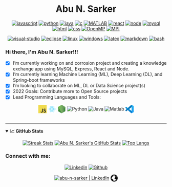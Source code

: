 <div align="center">                          
  <h1 align="center">Abu N. Sarker</h1>  
  
[![javascript][javascript-shield]][javascript-url]
[![python][python-shield]][python-url]
[![java][java-shield]][java-url]
[![c][c-shield]][c-url]
[![MATLAB][matlab-shield]][matlab-url]
[![react][react-shield]][react-url]
[![node][node-shield]][node-url]
[![mysql][mysql-shield]][mysql-url]
[![html][html-shield]][html-url]
[![css][css-shield]][css-url]
[![OpenMP][openmp-shield]][openmp-url]
[![MPI][mpi-shield]][mpi-url]
  
[![visual-studio][vs-shield]][vs-url]
[![eclipse][eclipse-shield]][eclipse-url]
[![linux][linux-shield]][linux-url]
[![windows][windows-shield]][windows-url]
[![latex][latex-shield]][latex-url]
[![markdown][md-shield]][md-url]
[![bash][bash-shield]][bash-url]
</div>

<h3 align="left">Hi there, I'm Abu N. Sarker!!!</h3>

- [x] I’m currently working on and corrosion project and creating a knowledge exchange app using MySQL, Express, React and Node. 
- [x] I’m currently learning Machine Learning (ML), Deep Learning (DL), and Spring-boot frameworks
- [x] I’m looking to collaborate on ML, DL or Data Science project(s)
- [x] 2022 Goals: Contribute more to Open Source projects 
- [x] Lead Programming Languages and Tools:
 
<div align="center">  

<img align="center" alt="JavaScript" width="26px" src="https://raw.githubusercontent.com/github/explore/80688e429a7d4ef2fca1e82350fe8e3517d3494d/topics/javascript/javascript.png" />
<img align="center" alt="React" width="26px" src="https://raw.githubusercontent.com/github/explore/80688e429a7d4ef2fca1e82350fe8e3517d3494d/topics/react/react.png" />
<img align="center" alt="Node.js" width="26px" src="https://raw.githubusercontent.com/github/explore/80688e429a7d4ef2fca1e82350fe8e3517d3494d/topics/nodejs/nodejs.png" />
<img align="center" alt="Python" width="26px" src="https://upload.wikimedia.org/wikipedia/commons/c/c3/Python-logo-notext.svg" />
<img align="center" alt="Java" width="26px" src="https://upload.wikimedia.org/wikipedia/en/3/30/Java_programming_language_logo.svg" />
<img align="center" alt="Matlab" width="26px" src="https://upload.wikimedia.org/wikipedia/commons/2/21/Matlab_Logo.png" />
 <img align="center" alt="Visual Studio Code" width="26px" src="https://raw.githubusercontent.com/github/explore/80688e429a7d4ef2fca1e82350fe8e3517d3494d/topics/visual-studio-code/visual-studio-code.png" />
</div>
  
<br />


---

<details open="">
    <summary><b>📈 GitHub Stats</b></summary>

  <!--START_SECTION:activity-->
  <p align="center">
    <a href="https://github.com/AbuNSarker/AbuNSarker"><img alt="Streak Stats" src="https://github-readme-streak-stats.herokuapp.com/?user=AbuNSarker&theme=light"/></a>
    <a href="https://github.com/AbuNSarker/AbuNSarker"><img alt="Abu N. Sarker's GitHub Stats" src="https://github-readme-stats.vercel.app/api?username=AbuNSarker&show_icons=true" width=55%/></a>
    <a href="https://github.com/AbuNSarker/AbuNSarker"><img alt="Top Langs" src="https://github-readme-stats.vercel.app/api/top-langs/?username=AbuNSarker&layout=compact&langs_count=8" width=40%/></a>
    <!-- <a href="https://github.com/mikyll/mikyll"><img alt="Snake animation" src="https://github.com/mikyll/mikyll/blob/output/github-contribution-grid-snake.svg"/>  </a> -->  
</p>
  <!--END_SECTION:activity-->
</details>


### Connect with me:

<div align="center">
  
[![Linkedin](https://img.shields.io/badge/LinkedIn-0077B5?style=for-the-badge&logo=linkedin&logoColor=white)](https://www.linkedin.com/in/abu-n-sarker/)
[![Github](https://img.shields.io/badge/GitHub-1877F2?style=for-the-badge&logo=github&logoColor=white)](https://github.com/AbuNSarker/)  

[<img align="center" alt="abu-n-sarker | LinkedIn" width="22px" src="https://cdn.jsdelivr.net/npm/simple-icons@v3/icons/linkedin.svg" />][linkedin]
[<img align="center" alt="AbuNSarker | GitHub" width="22px" src="https://raw.githubusercontent.com/iconic/open-iconic/master/svg/globe.svg" />][github]

</div> 

<br />

<!-- My Social media links-->
[github]: https://github.com/AbuNSarker
[linkedin]: https://linkedin.com/in/abu-n-sarker
[webdevplaylist]: https://www.youtube.com/channel/UCkwRYvLMIFdUSOqhHJcAc1


<!-- OS -->
[linux-shield]: https://img.shields.io/badge/Linux-FCC624?style=flat-square&logo=linux&logoColor=black
[linux-url]: https://www.linux.org/
[debian-shield]: https://img.shields.io/badge/Debian-A81D33?style=flat-square&logo=debian&logoColor=white
[debian-url]: https://www.debian.org/
[android-shield]: https://img.shields.io/badge/Android-3DDC84?style=flat-square&logo=android&logoColor=white
[android-url]: https://www.android.com/
[windows-shield]: https://img.shields.io/badge/Windows-0078D6?style=flat-square&logo=windows&logoColor=white
[windows-url]: https://www.youtube.com/watch?v=zjedLeVGcfE&t=11s
<!-- programming languages -->
[java-shield]: https://img.shields.io/badge/Java-ED8B00?style=flat-square&logo=java&logoColor=white
[java-url]: https://www.java.com
[c-shield]: https://img.shields.io/badge/C-00599C?style=flat-square&logo=c&logoColor=white
[c-url]: http://www.open-std.org/jtc1/sc22/wg14/
[bash-shield]: https://img.shields.io/badge/Bash_Script-353535?style=flat-square&logo=gnu-bash&logoColor=white
[bash-url]: https://www.gnu.org/software/bash/
[javascript-shield]: https://img.shields.io/badge/JavaScript-FFDD00?style=flat-square&logo=javascript&logoColor=black
[javascript-url]: https://www.javascript.com/
[python-shield]: https://img.shields.io/badge/Python-3670A0?style=flat-square&logo=python&logoColor=ffdd54
[python-url]: https://www.python.org/
[go-shield]: https://img.shields.io/badge/Go-00ADD8.svg?style=flat-square&logo=go&logoColor=white
[go-url]: https://go.dev/
[c#-shield]: https://img.shields.io/badge/C%23-%23239120.svg?style=flat-square&logo=c-sharp&logoColor=white
[c#-url]: https://docs.microsoft.com/en-us/dotnet/csharp/
[matlab-shield]:https://img.shields.io/badge/MATLAB-EEAAEE?style=flat-square&logo=react&logoColor=red
[matlab-url]:https://www.tutorialspoint.com/matlab/index.htm

<!-- Web tool and library -->
[react-shield]:https://img.shields.io/badge/React.JS-00EEEE?style=flat-square&logo=react&logoColor=red
[react-url]: https://www.w3schools.com/REACT/DEFAULT.ASP
[node-shield]:https://img.shields.io/badge/node.JS-EEEFAE?style=flat-square&logo=node.js&logoColor=green
[node-url]: https://www.w3schools.com/nodejs/
[mysql-shield]:https://img.shields.io/badge/MySQL-EEEEEE?style=flat-square&logo=mysql&logoColor=red
[mysql-url]:https://www.w3schools.com/mySQl/default.asp
[openmp-shield]:https://img.shields.io/badge/MySQL-EEEEEE?style=flat-square&logo=mysql&logoColor=red
[openmp-url]:https://www.tutorialspoint.com/what-is-openmp/
[mpi-shield]:https://img.shields.io/badge/MPI-DDDDEE?style=flat-square&logo=c&logoColor=white
[mpi-url]:https://hpc-tutorials.llnl.gov/mpi/
[ada-shield]:
[ada-url]: 

<!-- markdown languages -->
[html-shield]: https://img.shields.io/badge/HTML5-E34F26?style=flat-square&logo=html5&logoColor=white
[html-url]: https://www.html.it/
[latex-shield]: https://img.shields.io/badge/LaTeX-47A141?style=flat-square&logo=LaTeX&logoColor=white
[latex-url]: https://www.latex-project.org/
[css-shield]: https://img.shields.io/badge/CSS3-1572B6?style=flat-square&logo=css3&logoColor=white
[css-url]: https://www.w3schools.com/css/
[md-shield]: https://img.shields.io/badge/Markdown-575757.svg?style=flat-square&logo=markdown&logoColor=white
[md-url]: https://www.markdownguide.org/
<!-- Engine & IDE -->
[unity-shield]: https://img.shields.io/badge/Unity-000000?style=flat-square&logo=unity&logoColor=white
[unity-url]: https://unity.com/
[eclipse-shield]: https://img.shields.io/badge/-Eclipse-333333?style=flat-square&logo=eclipse-ide&logoColor=white
[eclipse-url]: https://www.eclipse.org/
[vs-shield]: https://img.shields.io/badge/Visual_Studio-5C2D91?style=flat-square&logo=visual%20studio&logoColor=white
[vs-url]: https://visualstudio.microsoft.com/
[sublime-shield]: https://img.shields.io/badge/Sublime_Text-%23575757.svg?&style=flat-square&logo=sublime-text&logoColor=important
[sublime-url]: https://www.sublimetext.com/
<!-- Frameworks & Libraries -->
[flutter-shield]: https://img.shields.io/badge/Flutter-%2302569B.svg?style=flat-square&logo=Flutter&logoColor=white
[flutter-url]: https://flutter.dev/
<!-- Social Networks -->
[linkedin-shield]: https://img.shields.io/badge/LinkedIn-0077B5?style=flat-square&logo=linkedin&logoColor=white
[linkedin-url]: https://www.linkedin.com/in/michele-righi/?locale=en_US
<!-- Others -->
[raspberry-shield]: https://img.shields.io/badge/-RaspberryPi-C51A4A?style=flat-square&logo=Raspberry-Pi
[raspberry-url]: https://www.raspberrypi.org/

[coffee-shield]: https://img.shields.io/badge/Buy_Me_A_Coffee-F7DF1E?style=flat-square&logo=buy-me-a-coffee&logoColor=black
[coffee-url]: https://www.buymeacoffee.com/EngrSaad
<!-- https://paypal.me/raselhasandurjoy@gmail.com -->
<!-- more badges: https://badgen.net/ and https://github.com/Ileriayo/markdown-badges#office -->
